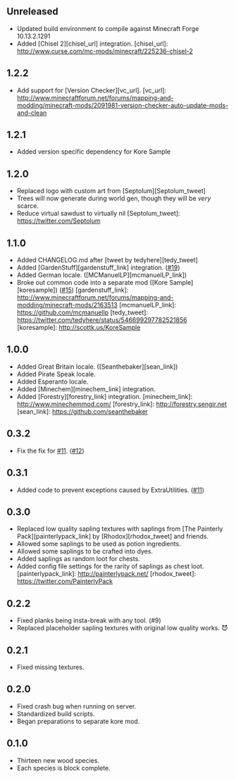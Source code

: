 ## Unreleased
- Updated build environment to compile against Minecraft Forge 10.13.2.1291
- Added [Chisel 2][chisel_url] integration.
[chisel_url]: http://www.curse.com/mc-mods/minecraft/225236-chisel-2

## 1.2.2
- Add support for [Version Checker][vc_url].
[vc_url]: http://www.minecraftforum.net/forums/mapping-and-modding/minecraft-mods/2091981-version-checker-auto-update-mods-and-clean

## 1.2.1
- Added version specific dependency for Kore Sample

## 1.2.0
- Replaced logo with custom art from [Septolum][Septolum_tweet]
- Trees will now generate during world gen, though they will be *very* scarce.
- Reduce virtual sawdust to virtually nil
[Septolum_tweet]: https://twitter.com/Septolum

## 1.1.0
- Added CHANGELOG.md after [tweet by tedyhere][tedy_tweet]
- Added [GardenStuff][gardenstuff_link] integration. ([#19](/MinecraftModArchive/Dendrology/issues/19))
- Added German locale. ([MCManuelLP][mcmanuelLP_link])
- Broke out common code into a separate mod ([Kore Sample][koresample]) ([#15](/MinecraftModArchive/Dendrology/issues/15))
[gardenstuff_link]: http://www.minecraftforum.net/forums/mapping-and-modding/minecraft-mods/2163513
[mcmanuelLP_link]: https://github.com/mcmanuellp
[tedy_tweet]: https://twitter.com/tedyhere/status/546699297782521856
[koresample]: http://scottk.us/KoreSample

## 1.0.0
- Added Great Britain locale. ([Seanthebaker][sean_link])
- Added Pirate Speak locale.
- Added Esperanto locale.
- Added [Minechem][minechem_link] integration.
- Added [Forestry][forestry_link] integration.
[minechem_link]: http://www.minechemmod.com/
[forestry_link]: http://forestry.sengir.net
[sean_link]: https://github.com/seanthebaker

## 0.3.2
- Fix the fix for [#11](/MinecraftModArchive/Dendrology/issues/11). ([#12](/MinecraftModArchive/Dendrology/issues/12))

## 0.3.1
- Added code to prevent exceptions caused by ExtraUtilities. ([#11](/MinecraftModArchive/Dendrology/issues/11))

## 0.3.0
- Replaced low quality sapling textures with saplings from [The Painterly Pack][painterlypack_link] by [Rhodox][rhodox_tweet] and friends.
- Allowed some saplings to be used as potion ingredients.
- Allowed some saplings to be crafted into dyes.
- Added saplings as random loot for chests.
- Added config file settings for the rarity of saplings as chest loot.
[painterlypack_link]: http://painterlypack.net/
[rhodox_tweet]: https://twitter.com/PainterlyPack

## 0.2.2
- Fixed planks being insta-break with any tool. (#9)
- Replaced placeholder sapling textures with original low quality works. :smiling_imp:

## 0.2.1
- Fixed missing textures.

## 0.2.0
- Fixed crash bug when running on server.
- Standardized build scripts.
- Began preparations to separate kore mod.

## 0.1.0
- Thirteen new wood species.
- Each species is block complete.

